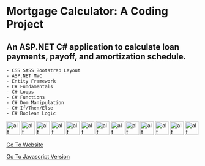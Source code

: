 # Mortgage Calculator: A Coding Project
## An ASP.NET C# application to calculate loan payments, payoff, and amortization schedule.

    - CSS SASS Bootstrap Layout
    - ASP.NET MVC
    - Entity Framework
    - C# Fundamentals
    - C# Loops
    - C# Functions
    - C# Dom Manipulation
    - C# If/Then/Else
    - C# Boolean Logic
 

<span><img src="https://davidbellerose.com/assets/img/html5-badge.webp" alt="alt text" title="image Title" height="35" />
<img src="https://davidbellerose.com/assets/img/css3-badge.webp" alt="alt text" title="image Title" height="35" />
<img src="https://davidbellerose.com/assets/img/bootstrap-badge.webp" alt="alt text" title="image Title" height="35" />
<img src="https://davidbellerose.com/assets/img/sass-badge.webp" alt="alt text" title="image Title" height="35" />
<img src="https://davidbellerose.com/assets/img/c-sharp-badge.webp" alt="alt text" title="image Title" height="35" />
<img src="https://davidbellerose.com/assets/img/net-core-badge.webp" alt="alt text" title="image Title" height="35" />
<img src="https://davidbellerose.com/assets/img/visual-studio-badge.webp" alt="alt text" title="image Title" height="35" />
<img src="https://davidbellerose.com/assets/img/gimp-badge.webp" alt="alt text" title="image Title" height="35" />
<img src="https://davidbellerose.com/assets/img/inkscape-badge.webp" alt="alt text" title="image Title" height="35" />
<img src="https://davidbellerose.com/assets/img/blender-badge.webp" alt="alt text" title="image Title" height="35" />
<img src="https://davidbellerose.com/assets/img/codepen-badge.webp" alt="alt text" title="image Title" height="35" />
<img src="https://davidbellerose.com/assets/img/railway-badge.webp" alt="alt text" title="image Title" height="35" />
<img src="https://davidbellerose.com/assets/img/terminal-badge.webp" alt="alt text" title="image Title" height="35" /></span>


 
 [Go To Website](https://mortgage-calculator-asp-net.up.railway.app/)

 [Go To Javascript Version](https://github.com/daveyedgar/MortgageCalculator/)
